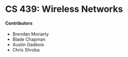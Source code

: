 # CS 439: Wireless Networks

#### Contributors
* Brendan Moriarty
* Blade Chapman
* Austin Gadbois
* Chris Shroba
